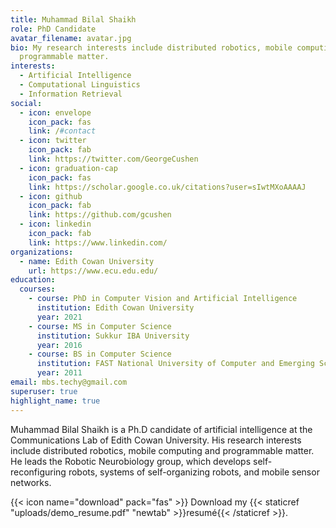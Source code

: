 ```yaml
---
title: Muhammad Bilal Shaikh
role: PhD Candidate
avatar_filename: avatar.jpg
bio: My research interests include distributed robotics, mobile computing and
  programmable matter.
interests:
  - Artificial Intelligence
  - Computational Linguistics
  - Information Retrieval
social:
  - icon: envelope
    icon_pack: fas
    link: /#contact
  - icon: twitter
    icon_pack: fab
    link: https://twitter.com/GeorgeCushen
  - icon: graduation-cap
    icon_pack: fas
    link: https://scholar.google.co.uk/citations?user=sIwtMXoAAAAJ
  - icon: github
    icon_pack: fab
    link: https://github.com/gcushen
  - icon: linkedin
    icon_pack: fab
    link: https://www.linkedin.com/
organizations:
  - name: Edith Cowan University
    url: https://www.ecu.edu.edu/
education:
  courses:
    - course: PhD in Computer Vision and Artificial Intelligence
      institution: Edith Cowan University
      year: 2021
    - course: MS in Computer Science
      institution: Sukkur IBA University
      year: 2016
    - course: BS in Computer Science
      institution: FAST National University of Computer and Emerging Sciences
      year: 2011
email: mbs.techy@gmail.com
superuser: true
highlight_name: true
---
```

Muhammad Bilal Shaikh is a Ph.D candidate of artificial intelligence at the Communications Lab of Edith Cowan University. His research interests include distributed robotics, mobile computing and programmable matter. He leads the Robotic Neurobiology group, which develops self-reconfiguring robots, systems of self-organizing robots, and mobile sensor networks.

{{< icon name="download" pack="fas" >}} Download my {{< staticref "uploads/demo_resume.pdf" "newtab" >}}resumé{{< /staticref >}}.